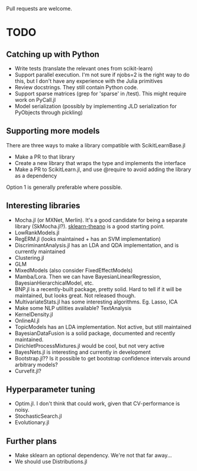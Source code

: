 Pull requests are welcome. 

# TODO

Catching up with Python
-----

- Write tests (translate the relevant ones from scikit-learn)
- Support parallel execution. I'm not sure if njobs=2 is the right way to do this, but I don't have any experience with the Julia primitives
- Review docstrings. They still contain Python code.
- Support sparse matrices (grep for 'sparse' in /test). This might require work on PyCall.jl
- Model serialization (possibly by implementing JLD serialization for PyObjects
through pickling)

Supporting more models
------
There are three ways to make a library compatible with ScikitLearnBase.jl

- Make a PR to that library
- Create a new library that wraps the type and implements the interface
- Make a PR to ScikitLearn.jl, and use @require to avoid adding the library as a dependency

Option 1 is generally preferable where possible.

Interesting libraries
------
- Mocha.jl (or MXNet, Merlin). It's a good candidate for being a separate library (SkMocha.jl?). [sklearn-theano](https://github.com/sklearn-theano/sklearn-theano) is a good starting point.
- LowRankModels.jl
- RegERM.jl (looks maintained + has an SVM implementation)
- DiscriminantAnalysis.jl has an LDA and QDA implementation, and is currently
  maintained
- Clustering.jl
- GLM
- MixedModels (also consider FixedEffectModels)
- Mamba/Lora. Then we can have BayesianLinearRegression, BayesianHierarchicalModel, etc.
- BNP.jl is a recently-built package, pretty solid. Hard to tell if it will be
maintained, but looks great. Not released though.
- MultivariateStats.jl has some interesting algorithms. Eg. Lasso, ICA
- Make some NLP utilities available? TextAnalysis
- KernelDensity.jl
- OnlineAI.jl
- TopicModels has an LDA implementation. Not active, but still maintained
- BayesianDataFusion is a solid package, documented and recently maintained.
- DirichletProcessMixtures.jl would be cool, but not very active
- BayesNets.jl is interesting and currently in development
- Bootstrap.jl?? Is it possible to get bootstrap confidence intervals around arbitrary models?
- Curvefit.jl?

Hyperparameter tuning
-----
- Optim.jl. I don't think that could work, given that CV-performance is noisy.
- StochasticSearch.jl 
- Evolutionary.jl


Further plans
-----

- Make sklearn an optional dependency. We're not that far away...
- We should use Distributions.jl